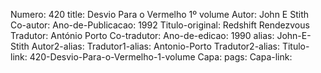 Numero: 420
title: Desvio Para o Vermelho 1º volume
Autor: John E Stith
Co-autor: 
Ano-de-Publicacao: 1992
Titulo-original: Redshift Rendezvous
Tradutor: António Porto
Co-tradutor: 
Ano-de-edicao: 1990
alias: John-E-Stith
Autor2-alias: 
Tradutor1-alias: Antonio-Porto
Tradutor2-alias: 
Titulo-link: 420-Desvio-Para-o-Vermelho-1-volume
Capa: 
pags: 
Capa-link: 